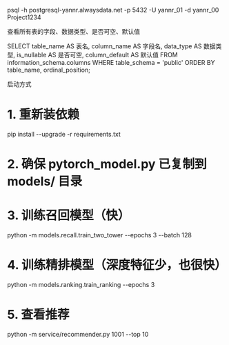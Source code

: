 psql -h postgresql-yannr.alwaysdata.net -p 5432 -U yannr_01 -d yannr_00
Project1234



查看所有表的字段、数据类型、是否可空、默认值


SELECT
    table_name AS 表名,
    column_name AS 字段名,
    data_type AS 数据类型,
    is_nullable AS 是否可空,
    column_default AS 默认值
FROM
    information_schema.columns
WHERE
    table_schema = 'public'
ORDER BY
    table_name, ordinal_position;


启动方式
# 1. 重新装依赖
pip install --upgrade -r requirements.txt

# 2. 确保 pytorch_model.py 已复制到 models/ 目录

# 3. 训练召回模型（快）
python -m models.recall.train_two_tower --epochs 3 --batch 128

# 4. 训练精排模型（深度特征少，也很快）
python -m models.ranking.train_ranking --epochs 3

# 5. 查看推荐
python -m service/recommender.py 1001 --top 10

